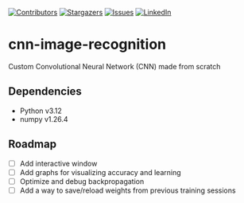 [![Contributors][contributors-shield]][contributors-url]
[![Stargazers][stars-shield]][stars-url]
[![Issues][issues-shield]][issues-url]
[![LinkedIn][linkedin-shield]][linkedin-url]

# cnn-image-recognition

Custom Convolutional Neural Network (CNN) made from scratch

## Dependencies
- Python v3.12
- numpy v1.26.4

<!-- ## Features -->

## Roadmap
- [ ] Add interactive window 
- [ ] Add graphs for visualizing accuracy and learning
- [ ] Optimize and debug backpropagation
- [ ] Add a way to save/reload weights from previous training sessions

<!--
## Acknowledgements
- Thanks to Victor Zhou and his [blog](https://victorzhou.com/blog/intro-to-cnns-part-1) for starting this project -->


[contributors-shield]: https://img.shields.io/github/contributors/DroppedCoin375/cnn-image-recognition.svg?style=for-the-badge
[contributors-url]: https://github.com/DroppedCoin375/cnn-image-recognition/graphs/contributors
[stars-shield]: https://img.shields.io/github/stars/DroppedCoin375/cnn-image-recognition.svg?style=for-the-badge
[stars-url]: https://github.com/DroppedCoin375/cnn-image-recognition/stargazers
[issues-shield]: https://img.shields.io/github/issues/DroppedCoin375/cnn-image-recognition.svg?style=for-the-badge
[issues-url]: https://github.com/DroppedCoin375/cnn-image-recognition/issues
[linkedin-shield]: https://img.shields.io/badge/-LinkedIn-black.svg?style=for-the-badge&logo=linkedin&colorB=555
[linkedin-url]: https://linkedin.com/in/jasonkwok475
